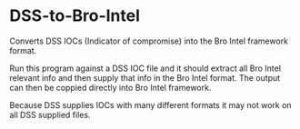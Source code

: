 # DSS-to-Bro-Intel
Converts DSS IOCs (Indicator of compromise) into the Bro Intel framework format.

Run this program against a DSS IOC file and it should extract all Bro Intel relevant info and then supply that info in the Bro Intel format. The output can then be coppied directly into Bro Intel framework. 

Because DSS supplies IOCs with many different formats it may not work on all DSS supplied files.

